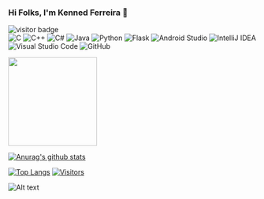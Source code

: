 ### Hi Folks, I'm Kenned Ferreira 👋

![visitor badge](https://visitor-badge.glitch.me/badge?page_id=kennedfer.visitor-badge&left_color=red&right_color=green&left_text=Hello%20Visitors)
\
![C](https://img.shields.io/badge/c-1a202b.svg?style=for-the-badge&logo=c&logoColor=white)
![C++](https://img.shields.io/badge/c++-1a202b.svg?style=for-the-badge&logo=c%2B%2B&logoColor=white)
![C#](https://img.shields.io/badge/c%23-1a202b.svg?style=for-the-badge&logo=c-sharp&logoColor=white)
![Java](https://img.shields.io/badge/java-1a202b.svg?style=for-the-badge&logo=java&logoColor=white)
![Python](https://img.shields.io/badge/python-1a202b?style=for-the-badge&logo=python&logoColor=white)
![Flask](https://img.shields.io/badge/flask-1a202b.svg?style=for-the-badge&logo=flask&logoColor=white)
![Android Studio](https://img.shields.io/badge/Android%20Studio-1a202b.svg?style=for-the-badge&logo=android-studio&logoColor=white)
![IntelliJ IDEA](https://img.shields.io/badge/IntelliJIDEA-1a202b.svg?style=for-the-badge&logo=intellij-idea&logoColor=white)
![Visual Studio Code](https://img.shields.io/badge/VS%20Code-1a202b.svg?style=for-the-badge&logo=visual-studio-code&logoColor=white)
![GitHub](https://img.shields.io/badge/github-1a202b.svg?style=for-the-badge&logo=github&logoColor=white)


<img height="180em" src="https://github-readme-stats.vercel.app/api?username=Gapur&show_icons=true&hide_border=true&&count_private=true&include_all_commits=true&theme=github_dark"/>

[![Anurag's github stats](https://github-readme-stats.vercel.app/api?username=yushi1007)](https://github.com/yushi1007)

[![Top Langs](https://github-readme-stats.vercel.app/api/top-langs/?username=yushi1007&layout=compact)](https://github.com/yushi1007) [![Visitors](https://visitor-badge.glitch.me/badge?page_id=yushi1007.yushi1007)](https://www.yushi.dev/)



![Alt text](https://spotify-recently-played-readme.vercel.app/api?user=31ba4zphpkwqykc7zl6t5ox6o5fy&unique={true|1|on|yes})

